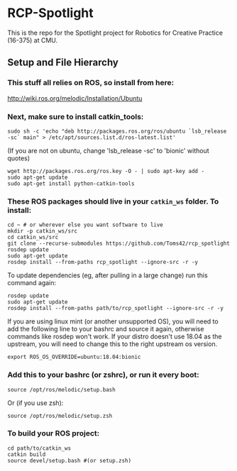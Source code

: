 

# RCP-Spotlight

This is the repo for the Spotlight project for Robotics for Creative Practice (16-375) at CMU.

## Setup and File Hierarchy
### This stuff all relies on ROS, so install from here:

http://wiki.ros.org/melodic/Installation/Ubuntu

### Next, make sure to install catkin_tools:
	sudo sh -c 'echo "deb http://packages.ros.org/ros/ubuntu `lsb_release -sc` main" > /etc/apt/sources.list.d/ros-latest.list'
(If you are not on ubuntu, change 'lsb_release -sc' to 'bionic' without quotes)
	
	wget http://packages.ros.org/ros.key -O - | sudo apt-key add -
	sudo apt-get update
	sudo apt-get install python-catkin-tools
	

### These ROS packages should live in your `catkin_ws` folder. To install:

    cd ~ # or wherever else you want software to live
    mkdir -p catkin_ws/src
    cd catkin_ws/src
    git clone --recurse-submodules https://github.com/Toms42/rcp_spotlight
    rosdep update
    sudo apt-get update
    rosdep install --from-paths rcp_spotlight --ignore-src -r -y

To update dependencies (eg, after pulling in a large change) run this command again:

    rosdep update
    sudo apt-get update
    rosdep install --from-paths path/to/rcp_spotlight --ignore-src -r -y
If you are using linux mint (or another unsupported OS), you will need to add the following line to your bashrc and source it again, otherwise commands like rosdep won't work. If your distro doesn't use 18.04 as the upstream, you will need to change this to the right upstream os version.

    export ROS_OS_OVERRIDE=ubuntu:18.04:bionic

### Add this to your bashrc (or zshrc), or run it every boot:

    source /opt/ros/melodic/setup.bash
Or (if you use zsh):

    source /opt/ros/melodic/setup.zsh

### To build your ROS project:

    cd path/to/catkin_ws
    catkin build
    source devel/setup.bash #(or setup.zsh)
